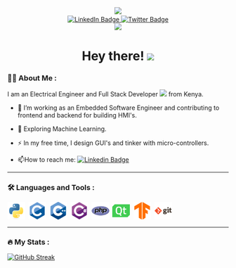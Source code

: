 <div id="header" align="center">
  <img src="https://media.giphy.com/media/qgQUggAC3Pfv687qPC/giphy.gif" width="300"/>
</div>
<div id="badges" align="center">
  <a href="https://linkedin.com/in/khamis-muniru-mwalwati">
    <img src="https://img.shields.io/badge/LinkedIn-blue?style=for-the-badge&logo=linkedin&logoColor=white" alt="LinkedIn Badge"/>
  </a>
  <a href="your-twitter-URL">
    <img src="https://img.shields.io/badge/Twitter-blue?style=for-the-badge&logo=twitter&logoColor=white" alt="Twitter Badge"/>
  </a>
</div>
<div id="views" align="center">
  <img src="https://komarev.com/ghpvc/?username=M4E5TR0-MUN1R&style=flat-square&color=blue" />
  <h1>
  Hey there!
    <img src="https://media.giphy.com/media/hvRJCLFzcasrR4ia7z/giphy.gif" width="30px"/>
  </h1>
</div>

### :man_technologist: About Me :
I am an Electrical Engineer and Full Stack Developer <img src="https://media.giphy.com/media/WUlplcMpOCEmTGBtBW/giphy.gif" width="30"> from Kenya.

- :telescope: I’m working as an Embedded Software Engineer and contributing to frontend and backend for building HMI's.

- :seedling: Exploring Machine Learning.

- :zap: In my free time, I design GUI's and tinker with micro-controllers.

- :mailbox:How to reach me: [![Linkedin Badge](https://img.shields.io/badge/-MuniruKhamis-blue?style=flat&logo=Linkedin&logoColor=white)](https://linkedin.com/in/khamis-muniru-mwalwati)

---

### :hammer_and_wrench: Languages and Tools :
<div>
  <img src="https://github.com/devicons/devicon/blob/v2.15.1/icons/python/python-original.svg" title="Python" **alt="Python" width="40" height="40"/>&nbsp;
  <img src="https://github.com/devicons/devicon/blob/v2.15.1/icons/c/c-original.svg" title="C" **alt="C" width="40" height="40"/>&nbsp;
  <img src="https://github.com/devicons/devicon/blob/v2.15.1/icons/cplusplus/cplusplus-original.svg" title="C++" **alt="C++" width="40" height="40"/>&nbsp;
  <img src="https://github.com/devicons/devicon/blob/v2.15.1/icons/csharp/csharp-original.svg" title="C#" **alt="C#" width="40" height="40"/>&nbsp;
  <img src="https://github.com/devicons/devicon/blob/v2.15.1/icons/php/php-original.svg" title="php" **alt="php" width="40" height="40"/>&nbsp;
  <img src="https://github.com/devicons/devicon/blob/v2.15.1/icons/qt/qt-original.svg" title="Qt" **alt="Qt" width="40" height="40"/>&nbsp;
  <img src="https://github.com/devicons/devicon/blob/v2.15.1/icons/tensorflow/tensorflow-original.svg" title="Tensorflow" **alt="Tensorflow" width="40" height="40"/>&nbsp;
  <img src="https://github.com/devicons/devicon/blob/master/icons/git/git-original-wordmark.svg" title="Git" **alt="Git" width="40" height="40"/>
</div>

---

### :fire: My Stats :
[![GitHub Streak](http://github-readme-streak-stats.herokuapp.com?user=M4E5TR0-MUN1R&theme=dark)](https://git.io/streak-stats)

